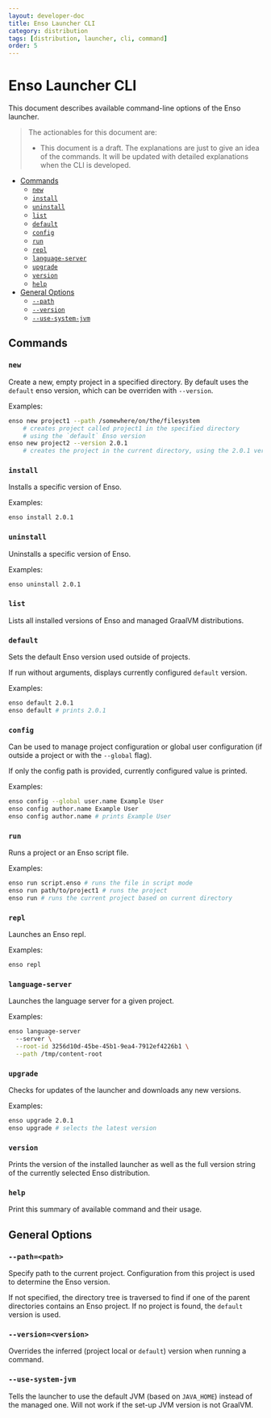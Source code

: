 ```yaml
---
layout: developer-doc
title: Enso Launcher CLI
category: distribution
tags: [distribution, launcher, cli, command]
order: 5
---
```


# Enso Launcher CLI
This document describes available command-line options of the Enso launcher.

> The actionables for this document are:
>
> - This document is a draft. The explanations are just to give an idea of the
>   commands. It will be updated with detailed explanations when the CLI is
>    developed.

<!-- MarkdownTOC levels="2,3" autolink="true" -->

- [Commands](#commands)
  - [`new`](#new)
  - [`install`](#install)
  - [`uninstall`](#uninstall)
  - [`list`](#list)
  - [`default`](#default)
  - [`config`](#config)
  - [`run`](#run)
  - [`repl`](#repl)
  - [`language-server`](#language-server)
  - [`upgrade`](#upgrade)
  - [`version`](#version)
  - [`help`](#help)
- [General Options](#general-options)
  - [`--path`](#--path)
  - [`--version`](#--version)
  - [`--use-system-jvm`](#--use-system-jvm)

<!-- /MarkdownTOC -->

## Commands

### `new`
Create a new, empty project in a specified directory.
By default uses the `default` enso version, which can be overriden with
`--version`.

Examples:
```bash
enso new project1 --path /somewhere/on/the/filesystem
    # creates project called project1 in the specified directory
    # using the `default` Enso version
enso new project2 --version 2.0.1
    # creates the project in the current directory, using the 2.0.1 version
```

### `install`
Installs a specific version of Enso.

Examples:
```bash
enso install 2.0.1
```

### `uninstall`
Uninstalls a specific version of Enso.

Examples:
```bash
enso uninstall 2.0.1
```

### `list`
Lists all installed versions of Enso and managed GraalVM distributions.

### `default`
Sets the default Enso version used outside of projects.

If run without arguments, displays currently configured `default` version.

Examples:
```bash
enso default 2.0.1
enso default # prints 2.0.1
```

### `config`
Can be used to manage project configuration or global user configuration (if
outside a project or with the `--global` flag).

If only the config path is provided, currently configured value is printed.

Examples:
```bash
enso config --global user.name Example User
enso config author.name Example User
enso config author.name # prints Example User
``` 

### `run`
Runs a project or an Enso script file.

Examples:
```bash
enso run script.enso # runs the file in script mode
enso run path/to/project1 # runs the project
enso run # runs the current project based on current directory
``` 

### `repl`
Launches an Enso repl.

Examples:
```bash
enso repl
``` 

### `language-server`
Launches the language server for a given project.

Examples:
```bash
enso language-server 
  --server \
  --root-id 3256d10d-45be-45b1-9ea4-7912ef4226b1 \
  --path /tmp/content-root
```

### `upgrade`
Checks for updates of the launcher and downloads any new versions.

Examples:
```bash
enso upgrade 2.0.1
enso upgrade # selects the latest version
``` 

### `version`
Prints the version of the installed launcher as well as the full version string
of the currently selected Enso distribution.

### `help`
Print this summary of available command and their usage.

## General Options

### `--path=<path>`
Specify path to the current project. Configuration from this project is used to
determine the Enso version.

If not specified, the directory tree is traversed to find if one of the parent
directories contains an Enso project. If no project is found, the `default`
version is used.

### `--version=<version>`
Overrides the inferred (project local or `default`) version when running a
command.

### `--use-system-jvm`
Tells the launcher to use the default JVM (based on `JAVA_HOME`) instead of the
managed one. Will not work if the set-up JVM version is not GraalVM.